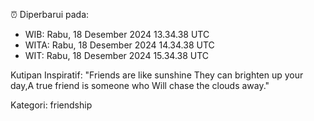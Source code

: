 ⏰ Diperbarui pada:
- WIB: Rabu, 18 Desember 2024 13.34.38 UTC
- WITA: Rabu, 18 Desember 2024 14.34.38 UTC
- WIT: Rabu, 18 Desember 2024 15.34.38 UTC

Kutipan Inspiratif:
"Friends are like sunshine They can brighten up your day,A true friend is someone who Will chase the clouds away."


Kategori: friendship


